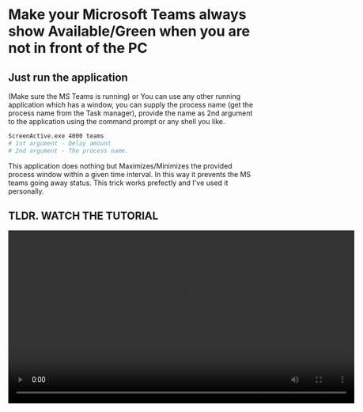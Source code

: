# Make your Microsoft Teams always show Available/Green when you are not in front of the PC

## Just run the application
(Make sure the MS Teams is running) or You can use any other running application which has a window, you can supply the process name (get the process name from the Task manager), provide the name as 2nd argument to the application using the command prompt or any shell you like.
```bash
ScreenActive.exe 4000 teams
# 1st argument - Delay amount 
# 2nd argument - The process name.
```

This application does nothing but Maximizes/Minimizes the provided process window within a given time interval. In this way it prevents the MS teams going away status. This trick works prefectly and I've used it personally.

## TLDR. WATCH THE TUTORIAL
<video src="https://github.com/07prajwal2000/Screen-Active/raw/master/video/teams%20green%20tutorial.mp4" controls height="350px">

## To download the Binary I have provided a zip file containing the executable and one bat file, you can either open bat or exe file, your choice. If you don't trust the binary you can always clone the repo and build it yourself using Dotnet 7.0

## CONSIDER GIVING A STAR 🌟.